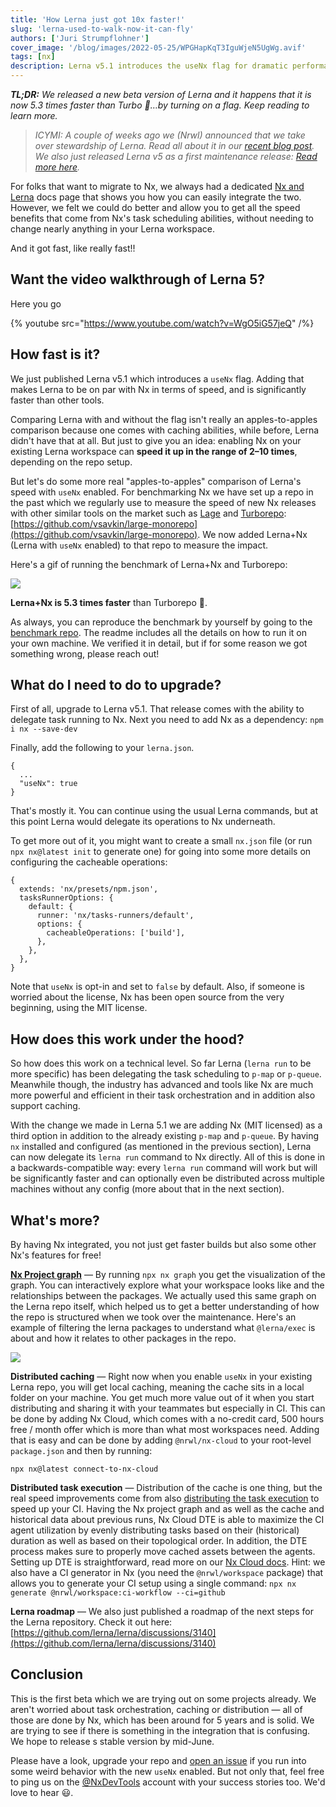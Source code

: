 ```yaml
---
title: 'How Lerna just got 10x faster!'
slug: 'lerna-used-to-walk-now-it-can-fly'
authors: ['Juri Strumpflohner']
cover_image: '/blog/images/2022-05-25/WPGHapKqT3IguWjeN5UgWg.avif'
tags: [nx]
description: Lerna v5.1 introduces the useNx flag for dramatic performance gains, making it 5.3x faster than Turborepo with added caching and task execution features.
---
```


**_TL;DR:_** _We released a new beta version of Lerna and it happens that it is now 5.3 times faster than Turbo 👀…by turning on a flag. Keep reading to learn more._

> _ICYMI: A couple of weeks ago we (Nrwl) announced that we take over stewardship of Lerna. Read all about it in our_ [_recent blog post_](/blog/lerna-is-dead-long-live-lerna)_.  
> We also just released Lerna v5 as a first maintenance release:_ [_Read more here_](https://github.com/lerna/lerna/releases/tag/v5.0.0)_._

For folks that want to migrate to Nx, we always had a dedicated [Nx and Lerna](/docs/guides/adopting-nx) docs page that shows you how you can easily integrate the two. However, we felt we could do better and allow you to get all the speed benefits that come from Nx's task scheduling abilities, without needing to change nearly anything in your Lerna workspace.

And it got fast, like really fast!!

## Want the video walkthrough of Lerna 5?

Here you go

{% youtube src="https://www.youtube.com/watch?v=WgO5iG57jeQ" /%}

## How fast is it?

We just published Lerna v5.1 which introduces a `useNx` flag. Adding that makes Lerna to be on par with Nx in terms of speed, and is significantly faster than other tools.

Comparing Lerna with and without the flag isn't really an apples-to-apples comparison because one comes with caching abilities, while before, Lerna didn't have that at all. But just to give you an idea: enabling Nx on your existing Lerna workspace can **speed it up in the range of 2–10 times**, depending on the repo setup.

But let's do some more real "apples-to-apples" comparison of Lerna's speed with `useNx` enabled. For benchmarking Nx we have set up a repo in the past which we regularly use to measure the speed of new Nx releases with other similar tools on the market such as [Lage](https://microsoft.github.io/lage/) and [Turborepo](https://turborepo.org/): [https://github.com/vsavkin/large-monorepo](https://github.com/vsavkin/large-monorepo). We now added Lerna+Nx (Lerna with `useNx` enabled) to that repo to measure the impact.

Here's a gif of running the benchmark of Lerna+Nx and Turborepo:

![](/blog/images/2022-05-25/MrhEU4wPZlwp4dbKsj876g.avif)

**Lerna+Nx is 5.3 times faster** than Turborepo 🚀.

As always, you can reproduce the benchmark by yourself by going to the [benchmark repo](https://github.com/vsavkin/large-monorepo). The readme includes all the details on how to run it on your own machine. We verified it in detail, but if for some reason we got something wrong, please reach out!

## What do I need to do to upgrade?

First of all, upgrade to Lerna v5.1. That release comes with the ability to delegate task running to Nx. Next you need to add Nx as a dependency: `npm i nx --save-dev`

Finally, add the following to your `lerna.json`.

```json5 {% fileName="lerna.json" %}
{
  ...
  "useNx": true
}
```

That's mostly it. You can continue using the usual Lerna commands, but at this point Lerna would delegate its operations to Nx underneath.

To get more out of it, you might want to create a small `nx.json` file (or run `npx nx@latest init` to generate one) for going into some more details on configuring the cacheable operations:

```json5 {% fileName="nx.json" %}
{
  extends: 'nx/presets/npm.json',
  tasksRunnerOptions: {
    default: {
      runner: 'nx/tasks-runners/default',
      options: {
        cacheableOperations: ['build'],
      },
    },
  },
}
```

Note that `useNx` is opt-in and set to `false` by default. Also, if someone is worried about the license, Nx has been open source from the very beginning, using the MIT license.

## How does this work under the hood?

So how does this work on a technical level. So far Lerna (`lerna run` to be more specific) has been delegating the task scheduling to `p-map` or `p-queue`. Meanwhile though, the industry has advanced and tools like Nx are much more powerful and efficient in their task orchestration and in addition also support caching.

With the change we made in Lerna 5.1 we are adding Nx (MIT licensed) as a third option in addition to the already existing `p-map` and `p-queue`. By having `nx` installed and configured (as mentioned in the previous section), Lerna can now delegate its `lerna run` command to Nx directly. All of this is done in a backwards-compatible way: every `lerna run` command will work but will be significantly faster and can optionally even be distributed across multiple machines without any config (more about that in the next section).

## What's more?

By having Nx integrated, you not just get faster builds but also some other Nx's features for free!

[**Nx Project graph**](/docs/features/explore-graph) — By running `npx nx graph` you get the visualization of the graph. You can interactively explore what your workspace looks like and the relationships between the packages. We actually used this same graph on the Lerna repo itself, which helped us to get a better understanding of how the repo is structured when we took over the maintenance. Here's an example of filtering the lerna packages to understand what `@lerna/exec` is about and how it relates to other packages in the repo.

![](/blog/images/2022-05-25/uW4TaZQy7smwCDEj.avif)

**Distributed caching** — Right now when you enable `useNx` in your existing Lerna repo, you will get local caching, meaning the cache sits in a local folder on your machine. You get much more value out of it when you start distributing and sharing it with your teammates but especially in CI. This can be done by adding Nx Cloud, which comes with a no-credit card, 500 hours free / month offer which is more than what most workspaces need. Adding that is easy and can be done by adding `@nrwl/nx-cloud` to your root-level `package.json` and then by running:

```shell
npx nx@latest connect-to-nx-cloud
```

**Distributed task execution** — Distribution of the cache is one thing, but the real speed improvements come from also [distributing the task execution](/docs/features/ci-features/distribute-task-execution) to speed up your CI. Having the Nx project graph and as well as the cache and historical data about previous runs, Nx Cloud DTE is able to maximize the CI agent utilization by evenly distributing tasks based on their (historical) duration as well as based on their topological order. In addition, the DTE process makes sure to properly move cached assets between the agents. Setting up DTE is straightforward, read more on our [Nx Cloud docs](/docs/features/ci-features/distribute-task-execution). Hint: we also have a CI generator in Nx (you need the `@nrwl/workspace` package) that allows you to generate your CI setup using a single command: `npx nx generate @nrwl/workspace:ci-workflow --ci=github`

**Lerna roadmap** — We also just published a roadmap of the next steps for the Lerna repository. Check it out here: [https://github.com/lerna/lerna/discussions/3140](https://github.com/lerna/lerna/discussions/3140)

## Conclusion

This is the first beta which we are trying out on some projects already. We aren't worried about task orchestration, caching or distribution — all of those are done by Nx, which has been around for 5 years and is solid. We are trying to see if there is something in the integration that is confusing. We hope to release s stable version by mid-June.

Please have a look, upgrade your repo and [open an issue](https://github.com/lerna/lerna/issues) if you run into some weird behavior with the new `useNx` enabled. But not only that, feel free to ping us on the [@NxDevTools](https://twitter.com/nxdevtools) account with your success stories too. We'd love to hear 😃.
